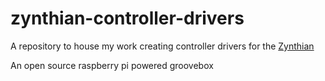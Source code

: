 # zynthian-controller-drivers
A repository to house my work creating controller drivers for the [Zynthian](https://github.com/zynthian/)

An open source raspberry pi powered groovebox

